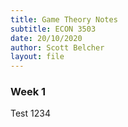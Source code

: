 ```yaml
---
title: Game Theory Notes
subtitle: ECON 3503
date: 20/10/2020
author: Scott Belcher
layout: file
---
```


### Week 1

Test 1234
